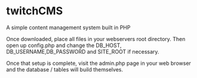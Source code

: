 twitchCMS
=========

A simple content management system built in PHP

Once downloaded, place all files in your webservers root directory.
Then open up config.php and change the DB_HOST, DB_USERNAME,DB_PASSWORD and SITE_ROOT if necessary.

Once that setup is complete, visit the admin.php page in your web browser and the database / tables will build themselves.
